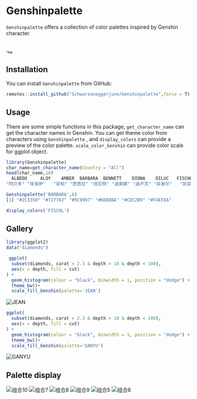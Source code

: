 # Genshinpalette

`Genshinpalette` offers a collection of  color palettes inspired by Genshin character.

# <img src="https://img.139y.com/m00/e7/6e/e8d93cb89fad7acfd6bdfd3e67bc54c6.jpg" alt="img" style="zoom: 25%;" />

## Installation

You can install `Genshinpalette` from GitHub:

```R
remotes::install_github("Schwarzeneggerjune/Genshinpalette",force = T)
```

## Usage

There are some simple  functions in this package, `get_character_name` can get the character names in Genshin. You can get theme color from characters using `Genshinpalette` , and `display_colors` can provide a preview of the color palette. `scale_color_Genshin` can provide color scale for ggplot object.

```R
library(Genshinpalette)
char_name=get_character_name(Country = "All")
head(char_name,10)
  ALBEDO     ALOY    AMBER  BARBARA  BENNETT    DIONA    DILUC   FISCHL    KAEYA     KLEE 
"阿贝多" "埃洛伊"   "安柏" "芭芭拉" "班尼特" "迪奥娜" "迪卢克" "菲谢尔"   "凯亚"   "可莉" 

Genshinpalette('BARBARA',6)
[1] "#2C3350" "#727782" "#9C9997" "#BEB8BA" "#CDC2B9" "#F4EFEA"

display_colors('FISCHL')

```


## Gallery

```R
library(ggplot2)
data("diamonds")

 ggplot(
  subset(diamonds, carat > 2.3 & depth > 10 & depth < 100),
  aes(x = depth, fill = cut)
) +
  geom_histogram(colour = "black", binwidth = 1, position = "dodge") +
  theme_bw()+
  scale_fill_Genshin(palette='JEAN')
```

![JEAN](https://user-images.githubusercontent.com/102496771/216555468-682f7e17-e91f-4e56-a472-a15d0bafbefd.png)




```R
ggplot(
  subset(diamonds, carat > 2.3 & depth > 10 & depth < 100),
  aes(x = depth, fill = cut)
) +
  geom_histogram(colour = "black", binwidth = 1, position = "dodge") +
  theme_bw()+
  scale_fill_Genshin(palette='GANYU')
```
![GANYU](https://user-images.githubusercontent.com/102496771/216555533-de4edc6d-c58e-4635-a029-1175dae0ac6a.png)


## Palette display

![组合10](https://user-images.githubusercontent.com/102496771/216555571-c0c134db-4982-42c5-b2ce-42a84b79a32f.png)
![组合7](https://user-images.githubusercontent.com/102496771/216555636-c34656f8-a368-4b9a-93c4-cbc24bab1467.jpg)
![组合8](https://user-images.githubusercontent.com/102496771/216555646-e5646630-a3a2-41c5-9d8e-676328b2f6eb.jpg)
![组合9](https://user-images.githubusercontent.com/102496771/216555650-4f5ac18e-7a06-4b04-b90e-47d967c516a5.jpg)
![组合5](https://user-images.githubusercontent.com/102496771/216555652-919a555d-d9a6-4e33-b4ca-d47eb0ecd281.jpg)
![组合6](https://user-images.githubusercontent.com/102496771/216555656-8868ac8a-3884-4b70-b1df-ff8acef23ed6.jpg)


